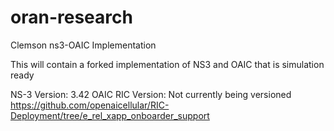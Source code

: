 # oran-research
Clemson ns3-OAIC Implementation

This will contain a forked implementation of NS3 and OAIC that is simulation ready

NS-3 Version: 3.42
OAIC RIC Version: Not currently being versioned
https://github.com/openaicellular/RIC-Deployment/tree/e_rel_xapp_onboarder_support
